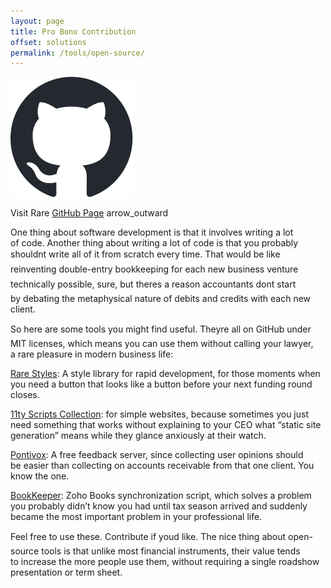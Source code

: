 ```yaml
---
layout: page
title: Pro Bono Contribution
offset: solutions
permalink: /tools/open-source/
---
```


<div class="width-30">
<img src="/assets/img/common/vendors/github-mark/github-mark.svg">
</div>

Visit Rare [GitHub Page](https://github.com/raredigits) <span class="material-icons">arrow_outward</span>

One thing about software development is&nbsp;that it&nbsp;involves writing a&nbsp;lot of&nbsp;code. Another thing about writing a&nbsp;lot of&nbsp;code is&nbsp;that you probably shouldn&#146;t write all of&nbsp;it&nbsp;from scratch every time. That would be&nbsp;like reinventing double-entry bookkeeping for each new business venture&nbsp;&#151; technically possible, sure, but there&#146;s a&nbsp;reason accountants don&#146;t start by&nbsp;debating the metaphysical nature of&nbsp;debits and credits with each new client.


So&nbsp;here are some tools you might find useful. They&#146;re all on&nbsp;GitHub under MIT licenses, which means you can use them without calling your lawyer, a&nbsp;rare pleasure in&nbsp;modern business life:

<div class="grid grid-cols-2 mobile:grid-cols-1 gap-md padding-b-lg">
    <div class="col-span-1 card shadow-sm padding-lg">
        <p><a href="https://raredigits.io">Rare Styles</a>: A&nbsp;style library for rapid development, for those moments when you need a&nbsp;button that looks like a&nbsp;button before your next funding round closes.</p>
    </div>
    <div class="col-span-1 card shadow-sm padding-lg">
        <p><a href="">11ty Scripts Collection</a>: for simple websites, because sometimes you just need something that works without explaining to&nbsp;your CEO what &ldquo;static site generation&rdquo; means while they glance anxiously at&nbsp;their watch.</p>
    </div>
    <div class="col-span-1 card shadow-sm padding-lg">
        <p><a href="">Pontivox</a>: A&nbsp;free feedback server, since collecting user opinions should be&nbsp;easier than collecting on&nbsp;accounts receivable from that one client. You know the one.</p>
    </div>
    <div class="col-span-1 card shadow-sm padding-lg">
        <p><a href="">BookKeeper</a>: Zoho Books synchronization script, which solves a&nbsp;problem you probably didn&#146;t know you had until tax season arrived and suddenly became the most important problem in&nbsp;your professional life.</p>
    </div>
</div>

Feel free to&nbsp;use these. Contribute if&nbsp;you&#146;d like. The nice thing about open-source tools is&nbsp;that unlike most financial instruments, their value tends to&nbsp;increase the more people use them, without requiring a&nbsp;single roadshow presentation or&nbsp;term sheet.